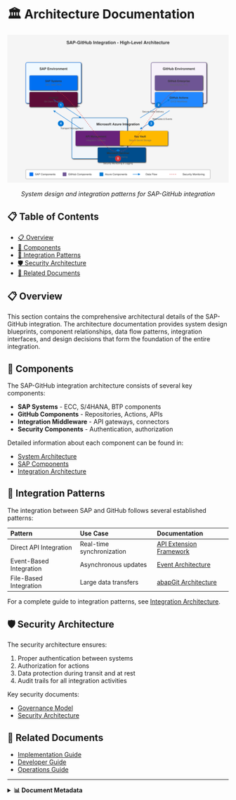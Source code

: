 # 🏛️ Architecture Documentation

<div align="center">
  
  <img src="../../assets/images/architecture/high-level-architecture.svg" alt="Architecture Overview" width="700">
  
  *System design and integration patterns for SAP-GitHub integration*
</div>

## 📋 Table of Contents

- [📋 Overview](#-overview)
- [🧩 Components](#-components)
- [🔄 Integration Patterns](#-integration-patterns)
- [🛡️ Security Architecture](#️-security-architecture)
- [🔗 Related Documents](#-related-documents)

## 📋 Overview

This section contains the comprehensive architectural details of the SAP-GitHub integration. The architecture documentation provides system design blueprints, component relationships, data flow patterns, integration interfaces, and design decisions that form the foundation of the entire integration.

## 🧩 Components

The SAP-GitHub integration architecture consists of several key components:

- **SAP Systems** - ECC, S/4HANA, BTP components
- **GitHub Components** - Repositories, Actions, APIs
- **Integration Middleware** - API gateways, connectors
- **Security Components** - Authentication, authorization

Detailed information about each component can be found in:
- [System Architecture](./system-architecture.md)
- [SAP Components](./sap-components.md)
- [Integration Architecture](./integration-architecture.md)

## 🔄 Integration Patterns

The integration between SAP and GitHub follows several established patterns:

| Pattern | Use Case | Documentation |
|:--------|:---------|:--------------|
| Direct API Integration | Real-time synchronization | [API Extension Framework](./api-extension-framework.md) |
| Event-Based Integration | Asynchronous updates | [Event Architecture](./integration-architecture.md) |
| File-Based Integration | Large data transfers | [abapGit Architecture](./sap-abap-architecture.md) |

For a complete guide to integration patterns, see [Integration Architecture](./integration-architecture.md).

## 🛡️ Security Architecture

The security architecture ensures:

1. Proper authentication between systems
2. Authorization for actions
3. Data protection during transit and at rest
4. Audit trails for all integration activities

Key security documents:
- [Governance Model](./governance-model.md)
- [Security Architecture](./security-architecture.md) 

## 🔗 Related Documents

- [Implementation Guide](../2-implementation-guide/README.md)
- [Developer Guide](../3-developer-guide/README.md)
- [Operations Guide](../4-operations-guide/README.md)

---

<details>
<summary><strong>📊 Document Metadata</strong></summary>

- **Last Updated:** 2025-04-07
- **Author:** SAP-GitHub Integration Team
- **Version:** 1.0.0
- **Status:** Published
</details>